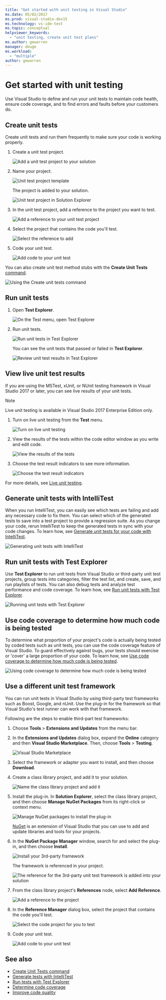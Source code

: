 ```yaml
---
title: "Get started with unit testing in Visual Studio"
ms.date: 05/02/2017
ms.prod: visual-studio-dev15
ms.technology: vs-ide-test
ms.topic: conceptual
helpviewer_keywords:
  - "unit testing, create unit test plans"
ms.author: gewarren
manager: douge
ms.workload:
  - "multiple"
author: gewarren
---
```

# Get started with unit testing

Use Visual Studio to define and run your unit tests to maintain code health, ensure code coverage, and to find errors and faults before your customers do.

## Create unit tests

Create unit tests and run them frequently to make sure your code is working properly.

1. Create a unit test project.

   ![Add a unit test project to your solution](media/createunittest1.png)

1. Name your project.

   ![Unit test project template](media/createunittest2.png)

   The project is added to your solution.

   ![Unit test project in Solution Explorer](media/createunittest5.png)

1. In the unit test project, add a reference to the project you want to test.

   ![Add a reference to your unit test project](media/createunittest6.png)

1. Select the project that contains the code you'll test.

   ![Select the reference to add](media/createunittest7.png)

1. Code your unit test.

   ![Add code to your unit test](media/createunittest8.png)

You can also create unit test method stubs with the **Create Unit Tests** [command](create-unit-tests-menu.md).

![Using the Create unit tests command](media/createunittestcommand2.png)

## Run unit tests

1. Open **Test Explorer**.

   ![On the Test menu, open Test Explorer](media/rununittest1.png)

1. Run unit tests.

   ![Run unit tests in Test Explorer](media/rununittest2.png)

   You can see the unit tests that passed or failed in **Test Explorer**.

   ![Review unit test results in Test Explorer](media/rununittest3.png)

## View live unit test results

If you are using the MSTest, xUnit, or NUnit testing framework in Visual Studio 2017 or later, you can see live results of your unit tests.

> [!NOTE]
> Live unit testing is available in Visual Studio 2017 Enterprise Edition only.

1. Turn on live unit testing from the **Test** menu.

   ![Turn on live unit testing](media/live-test-results-start.png)

1. View the results of the tests within the code editor window as you write and edit code.

   ![View the results of the tests](media/live-test-results-ui.png)

1. Choose the test result indicators to see more information.

   ![Choose the test result indicators](media/live-test-results-details.png)

For more details, see [Live unit testing](../test/live-unit-testing-intro.md).

## Generate unit tests with IntelliTest

When you run IntelliTest, you can easily see which tests are failing and add any necessary code to fix them. You can select which of the generated tests to save into a test project to provide a regression suite. As you change your code, rerun IntelliTest to keep the generated tests in sync with your code changes. To learn how, see [Generate unit tests for your code with IntelliTest](../test/generate-unit-tests-for-your-code-with-intellitest.md).

![Generating unit tests with IntelliTest](media/intellitest.png)

## Run unit tests with Test Explorer

Use **Test Explorer** to run unit tests from Visual Studio or third-party unit test projects, group tests into categories, filter the test list, and create, save, and run playlists of tests. You can also debug tests and analyze test performance and code coverage. To learn how, see [Run unit tests with Test Explorer](../test/run-unit-tests-with-test-explorer.md).

![Running unit tests with Test Explorer](media/testexplorer.png)

## Use code coverage to determine how much code is being tested

To determine what proportion of your project's code is actually being tested by coded tests such as unit tests, you can use the code coverage feature of Visual Studio. To guard effectively against bugs, your tests should exercise or 'cover' a large proportion of your code. To learn how, see [Use code coverage to determine how much code is being tested](../test/using-code-coverage-to-determine-how-much-code-is-being-tested.md).

![Using code coverage to determine how much code is being tested](media/codecoverage.png)

## Use a different unit test framework

You can run unit tests in Visual Studio by using third-party test frameworks such as Boost, Google, and nUnit. Use the plug-in for the framework so that Visual Studio's test runner can work with that framework.

Following are the steps to enable third-part test frameworks:

1. Choose **Tools** > **Extensions and Updates** from the menu bar.

1. In the **Extensions and Updates** dialog box, expand the **Online** category and then **Visual Studio Marketplace**. Then, choose **Tools** > **Testing**.

   ![Visual Studio Marketplace](media/extensions-and-updates-testing.png)

1. Select the framework or adapter you want to install, and then choose **Download**.

1. Create a class library project, and add it to your solution.

   ![Name the class library project and add it](media/create3rdpartyunittest3.png)

1. Install the plug-in. In **Solution Explorer**, select the class library project, and then choose **Manage NuGet Packages** from its right-click or context menu.

   ![Manage NuGet packages to install the plug-in](media/create3rdpartyunittest3a.png)

   [NuGet](https://www.nuget.org/) is an extension of Visual Studio
   that you can use to add and update libraries and tools for your projects.

1. In the **NuGet Package Manager** window, search for and select the plug-in, and then choose **Install**.

   ![Install your 3rd-party framework](media/create3rdpartyunittest4.png)

   The framework is referenced in your project.

   ![The reference for the 3rd-party unit test framework is added into your solution](media/create3rdpartyunittest6.png)

1. From the class library project's **References** node, select **Add Reference**.

   ![Add a reference to the project](media/createunittest6.png)

1. In the **Reference Manager** dialog box, select the project that contains the code you'll test.

   ![Select the code project for you to test](media/createunittest7.png)

1. Code your unit test.

   ![Add code to your unit test](media/create3rdpartyunittest7.png)

## See also

* [Create Unit Tests command](create-unit-tests-menu.md)
* [Generate tests with IntelliTest](generate-unit-tests-for-your-code-with-intellitest.md)
* [Run tests with Test Explorer](run-unit-tests-with-test-explorer.md)
* [Determine code coverage](using-code-coverage-to-determine-how-much-code-is-being-tested.md)
* [Improve code quality](improve-code-quality.md)